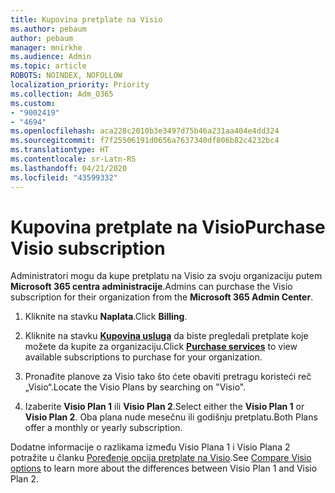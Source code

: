 ```yaml
---
title: Kupovina pretplate na Visio
ms.author: pebaum
author: pebaum
manager: mnirkhe
ms.audience: Admin
ms.topic: article
ROBOTS: NOINDEX, NOFOLLOW
localization_priority: Priority
ms.collection: Adm_O365
ms.custom:
- "9002419"
- "4694"
ms.openlocfilehash: aca228c2010b3e3497d75b46a231aa404e4dd324
ms.sourcegitcommit: f7f25506191d0656a7637340df806b82c4232bc4
ms.translationtype: HT
ms.contentlocale: sr-Latn-RS
ms.lasthandoff: 04/21/2020
ms.locfileid: "43599332"
---
```

# <a name="purchase-visio-subscription"></a><span data-ttu-id="7b7b6-102">Kupovina pretplate na Visio</span><span class="sxs-lookup"><span data-stu-id="7b7b6-102">Purchase Visio subscription</span></span>

<span data-ttu-id="7b7b6-103">Administratori mogu da kupe pretplatu na Visio za svoju organizaciju putem **Microsoft 365 centra administracije**.</span><span class="sxs-lookup"><span data-stu-id="7b7b6-103">Admins can purchase the Visio subscription for their organization from the **Microsoft 365 Admin Center**.</span></span>

1. <span data-ttu-id="7b7b6-104">Kliknite na stavku **Naplata**.</span><span class="sxs-lookup"><span data-stu-id="7b7b6-104">Click **Billing**.</span></span>

2. <span data-ttu-id="7b7b6-105">Kliknite na stavku **[Kupovina usluga](https://go.microsoft.com/fwlink/p/?linkid=868433)** da biste pregledali pretplate koje možete da kupite za organizaciju.</span><span class="sxs-lookup"><span data-stu-id="7b7b6-105">Click **[Purchase services](https://go.microsoft.com/fwlink/p/?linkid=868433)** to view available subscriptions to purchase for your organization.</span></span>

3. <span data-ttu-id="7b7b6-106">Pronađite planove za Visio tako što ćete obaviti pretragu koristeći reč „Visio“.</span><span class="sxs-lookup"><span data-stu-id="7b7b6-106">Locate the Visio Plans by searching on "Visio".</span></span>

4. <span data-ttu-id="7b7b6-107">Izaberite **Visio Plan 1** ili **Visio Plan 2**.</span><span class="sxs-lookup"><span data-stu-id="7b7b6-107">Select either the **Visio Plan 1** or **Visio Plan 2**.</span></span> <span data-ttu-id="7b7b6-108">Oba plana nude mesečnu ili godišnju pretplatu.</span><span class="sxs-lookup"><span data-stu-id="7b7b6-108">Both Plans offer a monthly or yearly subscription.</span></span>

<span data-ttu-id="7b7b6-109">Dodatne informacije o razlikama između Visio Plana 1 i Visio Plana 2 potražite u članku [Poređenje opcija pretplate na Visio](https://products.office.com/Visio/microsoft-visio-plans-and-pricing-compare-visio-options).</span><span class="sxs-lookup"><span data-stu-id="7b7b6-109">See [Compare Visio options](https://products.office.com/Visio/microsoft-visio-plans-and-pricing-compare-visio-options) to learn more about the differences between Visio Plan 1 and Visio Plan 2.</span></span> 
